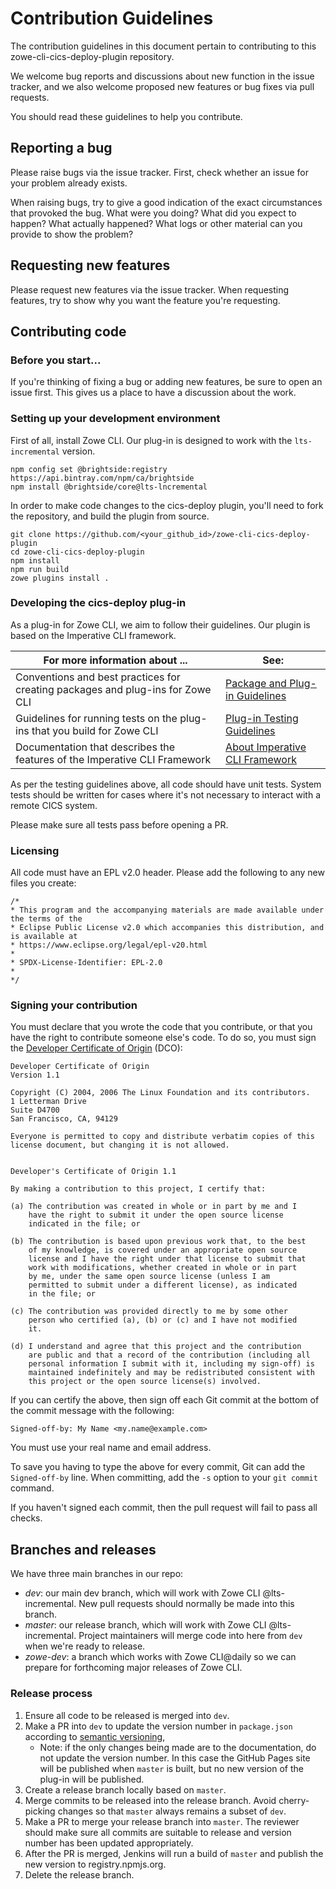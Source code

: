 
# Contribution Guidelines
The contribution guidelines in this document pertain to contributing to this zowe-cli-cics-deploy-plugin repository.

We welcome bug reports and discussions about new function in the issue tracker, and we also welcome proposed new features or bug fixes via pull requests.

You should read these guidelines to help you contribute.

## Reporting a bug

Please raise bugs via the issue tracker. First, check whether an issue for your problem already exists.

When raising bugs, try to give a good indication of the exact circumstances that provoked the bug. What were you doing? What did you expect to happen? What actually happened? What logs or other material can you provide to show the problem?

## Requesting new features

Please request new features via the issue tracker. When requesting features, try to show why you want the feature you're requesting.

## Contributing code

### Before you start...

If you're thinking of fixing a bug or adding new features, be sure to open an issue first. This gives us a place to have a discussion about the work.

### Setting up your development environment

First of all, install Zowe CLI. Our plug-in is designed to work with the `lts-incremental` version.
```console
npm config set @brightside:registry https://api.bintray.com/npm/ca/brightside
npm install @brightside/core@lts-lncremental
```

In order to make code changes to the cics-deploy plugin, you'll need to fork the repository, and build the plugin from source.

```console
git clone https://github.com/<your_github_id>/zowe-cli-cics-deploy-plugin
cd zowe-cli-cics-deploy-plugin
npm install
npm run build
zowe plugins install .
```

### Developing the cics-deploy plug-in

As a plug-in for Zowe CLI, we aim to follow their guidelines. Our plugin is based on the Imperative CLI framework.

| For more information about ... | See: |
| ------------------------------ | ----- |
| Conventions and best practices for creating packages and plug-ins for Zowe CLI | [Package and Plug-in Guidelines](https://github.com/zowe/zowe-cli/blob/master/docs/PackagesAndPluginGuidelines.md)|
| Guidelines for running tests on the plug-ins that you build for Zowe CLI | [Plug-in Testing Guidelines](https://github.com/zowe/zowe-cli/blob/master/docs/PluginTESTINGGuidelines.md) |
| Documentation that describes the features of the Imperative CLI Framework | [About Imperative CLI Framework](https://github.com/zowe/imperative/wiki) |

As per the testing guidelines above, all code should have unit tests.  System tests should be written for cases where it's not necessary to interact with a remote CICS system. 

Please make sure all tests pass before opening a PR. 

### Licensing

All code must have an EPL v2.0 header.  Please add the following to any new files you create:
```
/*
* This program and the accompanying materials are made available under the terms of the
* Eclipse Public License v2.0 which accompanies this distribution, and is available at
* https://www.eclipse.org/legal/epl-v20.html
*
* SPDX-License-Identifier: EPL-2.0
*
*/
```

### Signing your contribution

You must declare that you wrote the code that you contribute, or that you have the right to contribute someone else's code. To do so, you must sign the [Developer Certificate of Origin](https://developercertificate.org) (DCO):

```
Developer Certificate of Origin
Version 1.1

Copyright (C) 2004, 2006 The Linux Foundation and its contributors.
1 Letterman Drive
Suite D4700
San Francisco, CA, 94129

Everyone is permitted to copy and distribute verbatim copies of this
license document, but changing it is not allowed.


Developer's Certificate of Origin 1.1

By making a contribution to this project, I certify that:

(a) The contribution was created in whole or in part by me and I
    have the right to submit it under the open source license
    indicated in the file; or

(b) The contribution is based upon previous work that, to the best
    of my knowledge, is covered under an appropriate open source
    license and I have the right under that license to submit that
    work with modifications, whether created in whole or in part
    by me, under the same open source license (unless I am
    permitted to submit under a different license), as indicated
    in the file; or

(c) The contribution was provided directly to me by some other
    person who certified (a), (b) or (c) and I have not modified
    it.

(d) I understand and agree that this project and the contribution
    are public and that a record of the contribution (including all
    personal information I submit with it, including my sign-off) is
    maintained indefinitely and may be redistributed consistent with
    this project or the open source license(s) involved.
```


If you can certify the above, then sign off each Git commit at the bottom of the commit message with the following:

```
Signed-off-by: My Name <my.name@example.com>
```

You must use your real name and email address.

To save you having to type the above for every commit, Git can add the `Signed-off-by` line. When committing, add the `-s` option to your `git commit` command.

If you haven't signed each commit, then the pull request will fail to pass all checks.

## Branches and releases

We have three main branches in our repo:
- *dev*: our main dev branch, which will work with Zowe CLI @lts-incremental. New pull requests should normally be made into this branch.
- *master*: our release branch, which will work with Zowe CLI @lts-incremental. Project maintainers will merge code into here from `dev` when we're ready to release.
- *zowe-dev*: a branch which works with Zowe CLI@daily so we can prepare for forthcoming major releases of Zowe CLI.

### Release process

1. Ensure all code to be released is merged into `dev`.
2. Make a PR into `dev` to update the version number in `package.json` according to [semantic versioning](https://semver.org/), 
   - Note: if the only changes being made are to the documentation, do not update the version number.  In this case the GitHub Pages site will be published when `master` is built, but no new version of the plug-in will be published.
3. Create a release branch locally based on `master`.
4. Merge commits to be released into the release branch. Avoid cherry-picking changes so that `master` always remains a subset of `dev`.
5. Make a PR to merge your release branch into `master`. The reviewer should make sure all commits are suitable to release and version number has been updated appropriately. 
6. After the PR is merged, Jenkins will run a build of `master` and publish the new version to registry.npmjs.org.
7. Delete the release branch.
